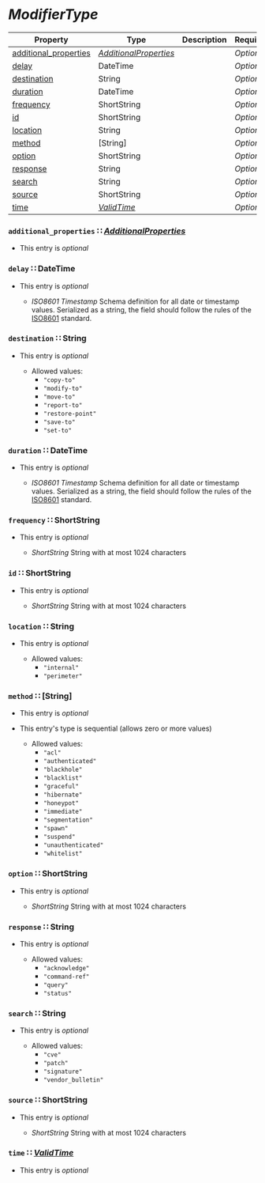<a id="map8"></a>
# *ModifierType*

| Property | Type | Description | Required? |
| -------- | ---- | ----------- | --------- |
|[additional_properties](#additional_properties-additionalpropertiesadditionalpropertiesmdmap10)|[*AdditionalProperties*](./AdditionalProperties.md#map10)| |_Optional_|
|[delay](#delay-datetime)|DateTime| |_Optional_|
|[destination](#destination-string)|String| |_Optional_|
|[duration](#duration-datetime)|DateTime| |_Optional_|
|[frequency](#frequency-shortstring)|ShortString| |_Optional_|
|[id](#id-shortstring)|ShortString| |_Optional_|
|[location](#location-string)|String| |_Optional_|
|[method](#method-string)|[String]| |_Optional_|
|[option](#option-shortstring)|ShortString| |_Optional_|
|[response](#response-string)|String| |_Optional_|
|[search](#search-string)|String| |_Optional_|
|[source](#source-shortstring)|ShortString| |_Optional_|
|[time](#time-validtimevalidtimemdmap9)|[*ValidTime*](./ValidTime.md#map9)| |_Optional_|


<a id="additional_properties-additionalpropertiesadditionalpropertiesmdmap10"></a>
### `additional_properties` ∷ [*AdditionalProperties*](./AdditionalProperties.md#map10)

* This entry is _optional_


<a id="delay-datetime"></a>
### `delay` ∷ DateTime

* This entry is _optional_


  * *ISO8601 Timestamp* Schema definition for all date or timestamp values.  Serialized as a string, the field should follow the rules of the [ISO8601](https://en.wikipedia.org/wiki/ISO_8601) standard.

<a id="destination-string"></a>
### `destination` ∷ String

* This entry is _optional_


  * Allowed values:
    * `"copy-to"`
    * `"modify-to"`
    * `"move-to"`
    * `"report-to"`
    * `"restore-point"`
    * `"save-to"`
    * `"set-to"`

<a id="duration-datetime"></a>
### `duration` ∷ DateTime

* This entry is _optional_


  * *ISO8601 Timestamp* Schema definition for all date or timestamp values.  Serialized as a string, the field should follow the rules of the [ISO8601](https://en.wikipedia.org/wiki/ISO_8601) standard.

<a id="frequency-shortstring"></a>
### `frequency` ∷ ShortString

* This entry is _optional_


  * *ShortString* String with at most 1024 characters

<a id="id-shortstring"></a>
### `id` ∷ ShortString

* This entry is _optional_


  * *ShortString* String with at most 1024 characters

<a id="location-string"></a>
### `location` ∷ String

* This entry is _optional_


  * Allowed values:
    * `"internal"`
    * `"perimeter"`

<a id="method-string"></a>
### `method` ∷ [String]

* This entry is _optional_
* This entry's type is sequential (allows zero or more values)


  * Allowed values:
    * `"acl"`
    * `"authenticated"`
    * `"blackhole"`
    * `"blacklist"`
    * `"graceful"`
    * `"hibernate"`
    * `"honeypot"`
    * `"immediate"`
    * `"segmentation"`
    * `"spawn"`
    * `"suspend"`
    * `"unauthenticated"`
    * `"whitelist"`

<a id="option-shortstring"></a>
### `option` ∷ ShortString

* This entry is _optional_


  * *ShortString* String with at most 1024 characters

<a id="response-string"></a>
### `response` ∷ String

* This entry is _optional_


  * Allowed values:
    * `"acknowledge"`
    * `"command-ref"`
    * `"query"`
    * `"status"`

<a id="search-string"></a>
### `search` ∷ String

* This entry is _optional_


  * Allowed values:
    * `"cve"`
    * `"patch"`
    * `"signature"`
    * `"vendor_bulletin"`

<a id="source-shortstring"></a>
### `source` ∷ ShortString

* This entry is _optional_


  * *ShortString* String with at most 1024 characters

<a id="time-validtimevalidtimemdmap9"></a>
### `time` ∷ [*ValidTime*](./ValidTime.md#map9)

* This entry is _optional_

